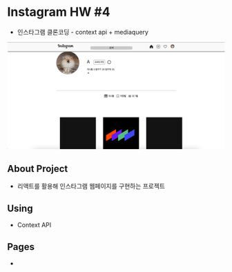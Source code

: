 # Instagram HW #4

 - 인스타그램 클론코딩 - context api + mediaquery <br>
 <img src="./public/img/insta_ss.png">

## About Project

 - 리액트를 활용해 인스타그램 웹페이지를 구현하는 프로젝트

## Using

 - Context API

## Pages

 - 

